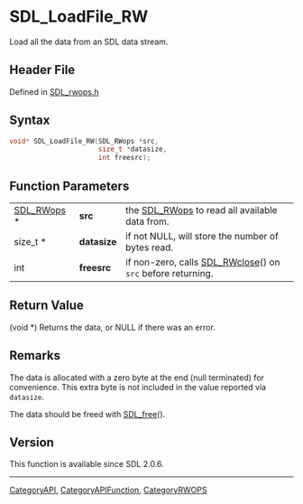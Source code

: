 # SDL_LoadFile_RW

Load all the data from an SDL data stream.

## Header File

Defined in [SDL_rwops.h](https://github.com/libsdl-org/SDL/blob/SDL2/include/SDL_rwops.h)

## Syntax

```c
void* SDL_LoadFile_RW(SDL_RWops *src,
                      size_t *datasize,
                      int freesrc);
```

## Function Parameters

|                          |              |                                                                            |
| ------------------------ | ------------ | -------------------------------------------------------------------------- |
| [SDL_RWops](SDL_RWops) * | **src**      | the [SDL_RWops](SDL_RWops) to read all available data from.                |
| size_t *                 | **datasize** | if not NULL, will store the number of bytes read.                          |
| int                      | **freesrc**  | if non-zero, calls [SDL_RWclose](SDL_RWclose)() on `src` before returning. |

## Return Value

(void *) Returns the data, or NULL if there was an error.

## Remarks

The data is allocated with a zero byte at the end (null terminated) for
convenience. This extra byte is not included in the value reported via
`datasize`.

The data should be freed with [SDL_free](SDL_free)().

## Version

This function is available since SDL 2.0.6.





----
[CategoryAPI](CategoryAPI), [CategoryAPIFunction](CategoryAPIFunction), [CategoryRWOPS](CategoryRWOPS)

